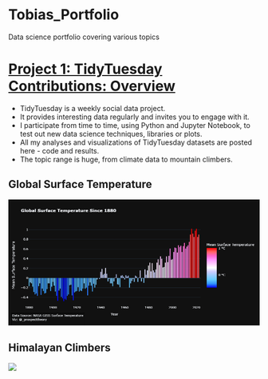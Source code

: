 # Tobias_Portfolio
Data science portfolio covering various topics

# [Project 1: TidyTuesday Contributions: Overview](https://github.com/TobiasBergerData/TidyTuesday_Python)
* TidyTuesday is a weekly social data project.
* It provides interesting data regularly and invites you to engage with it.
* I participate from time to time, using Python and Jupyter Notebook, to test out new data science techniques, libraries or plots.
* All my analyses and visualizations of TidyTuesday datasets are posted here - code and results.
* The topic range is huge, from climate data to mountain climbers.
## Global Surface Temperature
![](https://github.com/TobiasBergerData/Tobias_Portfolio/blob/main/images/TidyTuesday_2023_Week%2028_Global_Surface_Temperatures.png)

## Himalayan Climbers
![]([https://github.com/TobiasBergerData/Tobias_Portfolio/blob/main/images/TidyTuesday_2023_Week%2028_Global_Surface_Temperatures.png)






